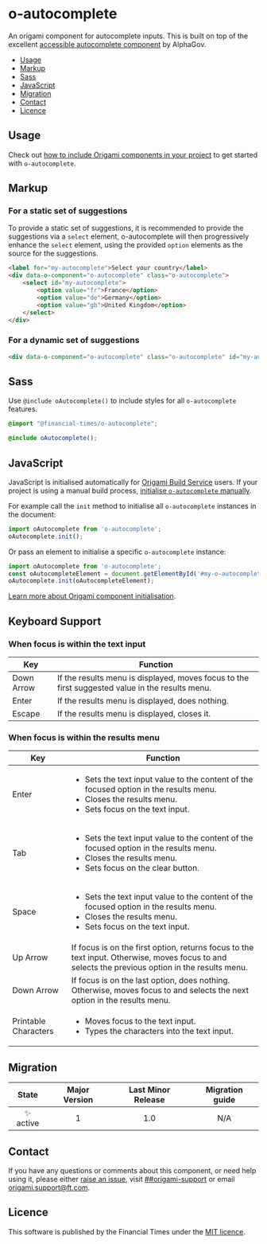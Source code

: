 # o-autocomplete

An origami component for autocomplete inputs. This is built on top of the excellent [accessible autocomplete component](https://github.com/alphagov/accessible-autocomplete) by AlphaGov.

- [Usage](#usage)
- [Markup](#markup)
- [Sass](#sass)
- [JavaScript](#javascript)
- [Migration](#migration)
- [Contact](#contact)
- [Licence](#licence)

## Usage

Check out [how to include Origami components in your project](https://origami.ft.com/docs/components/#including-origami-components-in-your-project) to get started with `o-autocomplete`.

## Markup

### For a static set of suggestions

To provide a static set of suggestions, it is recommended to provide the suggestions via a `select` element, o-autocomplete will then progressively enhance the `select` element, using the provided `option` elements as the source for the suggestions.

```html
<label for="my-autocomplete">Select your country</label>
<div data-o-component="o-autocomplete" class="o-autocomplete">
    <select id="my-autocomplete">
        <option value="fr">France</option>
        <option value="de">Germany</option>
        <option value="gb">United Kingdom</option>
    </select>
</div>
```

### For a dynamic set of suggestions
```html
<div data-o-component="o-autocomplete" class="o-autocomplete" id="my-autocomplete"></div>
```

## Sass

Use `@include oAutocomplete()` to include styles for all `o-autocomplete` features.

```scss
@import "@financial-times/o-autocomplete";

@include oAutocomplete();
```

## JavaScript

JavaScript is initialised automatically for [Origami Build Service](https://www.ft.com/__origami/service/build/v3/) users. If your project is using a manual build process, [initialise  `o-autocomplete` manually](https://origami.ft.com/docs/components/initialising/).

For example call the `init` method to initialise all `o-autocomplete` instances in the document:

```js
import oAutocomplete from 'o-autocomplete';
oAutocomplete.init();
```

Or pass an element to initialise a specific `o-autocomplete` instance:

```js
import oAutocomplete from 'o-autocomplete';
const oAutocompleteElement = document.getElementById('#my-o-autocomplete-element');
oAutocomplete.init(oAutocompleteElement);
```

[Learn more about Origami component initialisation](https://origami.ft.com/docs/components/initialising/).

## Keyboard Support

### When focus is within the text input

Key|Function
---|---
Down Arrow | If the results menu is displayed, moves focus to the first suggested value in the results menu.
Enter | If the results menu is displayed, does nothing.
Escape | If the results menu is displayed, closes it.

### When focus is within the results menu

Key|Function
---|---
Enter | <ul><li>Sets the text input value to the content of the focused option in the results menu.</li><li>Closes the results menu.</li><li>Sets focus on the text input.</li></ul>
Tab | <ul><li>Sets the text input value to the content of the focused option in the results menu.</li><li>Closes the results menu.</li><li>Sets focus on the clear button.</li></ul>
Space | <ul><li>Sets the text input value to the content of the focused option in the results menu.</li><li>Closes the results menu.</li><li>Sets focus on the text input.</li></ul>
Up Arrow | If focus is on the first option, returns focus to the text input. Otherwise, moves focus to and selects the previous option in the results menu.
Down Arrow | If focus is on the last option, does nothing. Otherwise, moves focus to and selects the next option in the results menu.
Printable Characters | <ul><li>Moves focus to the text input.</li><li>Types the characters into the text input.</li></ul>



## Migration

State | Major Version | Last Minor Release | Migration guide |
:---: | :---: | :---: | :---:
✨ active | 1 | 1.0 | N/A |

## Contact
If you have any questions or comments about this component, or need help using it, please either [raise an issue](https://github.com/Financial-Times/o-autocomplete/issues), visit [##origami-support](https://financialtimes.slack.com/messages/#origami-support/) or email [origami.support@ft.com](mailto:origami.support@ft.com).

## Licence
This software is published by the Financial Times under the [MIT licence](http://opensource.org/licenses/MIT).
